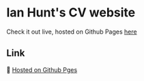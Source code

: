 # Ian Hunt's CV website

Check it out live, hosted on Github Pages [here](https://ianhunt.github.io/)

## Link
👋 [Hosted on Github Pges](https://ianhunt.github.io/)